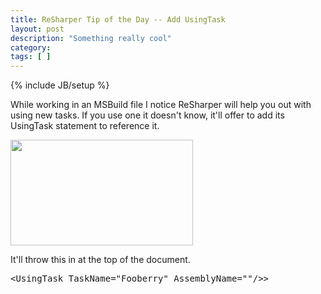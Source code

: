 ```yaml
---
title: ReSharper Tip of the Day -- Add UsingTask
layout: post
description: "Something really cool"
category:
tags: [ ] 
---
```

{% include JB/setup %}



While working in an MSBuild file I notice ReSharper will help you out with using new tasks. If you use one it doesn't know, it'll offer to add its UsingTask statement to reference it.

<img class="alignnone size-full wp-image-328" title="add_usingtask_1" src="/wp-content/uploads/2008/09/add_usingtask_1.jpg" alt="" width="292" height="169" />

It'll throw this in at the top of the document.

<pre language="xml" name="code">
&lt;UsingTask TaskName="Fooberry" AssemblyName=""/&gt;&gt;
</pre>
